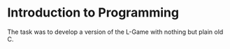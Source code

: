 # Introduction to Programming

The task was to develop a version of the L-Game with nothing but plain old C.
